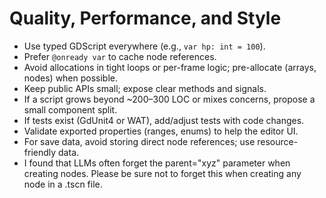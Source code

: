 # Quality, Performance, and Style

- Use typed GDScript everywhere (e.g., `var hp: int = 100`).
- Prefer `@onready var` to cache node references.
- Avoid allocations in tight loops or per-frame logic; pre-allocate (arrays, nodes) when possible.
- Keep public APIs small; expose clear methods and signals.
- If a script grows beyond ~200–300 LOC or mixes concerns, propose a small component split.
- If tests exist (GdUnit4 or WAT), add/adjust tests with code changes.
- Validate exported properties (ranges, enums) to help the editor UI.
- For save data, avoid storing direct node references; use resource-friendly data.
- I found that LLMs often forget the parent="xyz" parameter when creating nodes. Please be sure not to forget this when creating any node in a .tscn file.